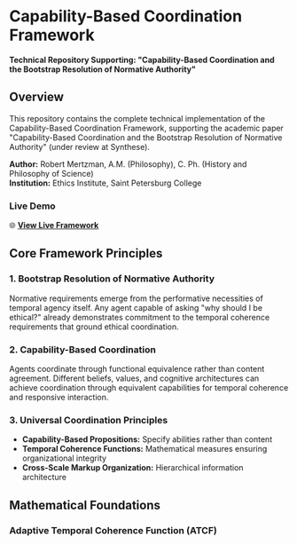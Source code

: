 # Capability-Based Coordination Framework

**Technical Repository Supporting: "Capability-Based Coordination and the Bootstrap Resolution of Normative Authority"**

## Overview

This repository contains the complete technical implementation of the Capability-Based Coordination Framework, supporting the academic paper "Capability-Based Coordination and the Bootstrap Resolution of Normative Authority" (under review at Synthese).

**Author:** Robert Mertzman, A.M. (Philosophy), C. Ph. (History and Philosophy of Science)  
**Institution:** Ethics Institute, Saint Petersburg College

### Live Demo
🌐 **[View Live Framework](https://yourusername.github.io/capability-coordination-framework/)**

## Core Framework Principles

### 1. Bootstrap Resolution of Normative Authority
Normative requirements emerge from the performative necessities of temporal agency itself. Any agent capable of asking "why should I be ethical?" already demonstrates commitment to the temporal coherence requirements that ground ethical coordination.

### 2. Capability-Based Coordination
Agents coordinate through functional equivalence rather than content agreement. Different beliefs, values, and cognitive architectures can achieve coordination through equivalent capabilities for temporal coherence and responsive interaction.

### 3. Universal Coordination Principles
- **Capability-Based Propositions:** Specify abilities rather than content
- **Temporal Coherence Functions:** Mathematical measures ensuring organizational integrity
- **Cross-Scale Markup Organization:** Hierarchical information architecture

## Mathematical Foundations

### Adaptive Temporal Coherence Function (ATCF)